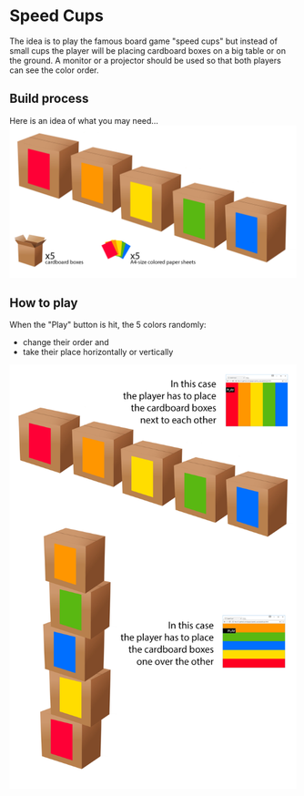 # Speed Cups
The idea is to play the famous board game "speed cups" but instead of small cups the player will be placing cardboard boxes on a big table or on the ground. A monitor or a projector should be used so that both players can see the color order.
 
## Build process
Here is an idea of what you may need...
![speed cups build process](README.files/build_process.jpg)

## How to play
When the "Play" button is hit, the 5 colors randomly:
 - change their order and
 - take their place horizontally or vertically
 
![speed cups gameplay](README.files/gameplay.jpg)
